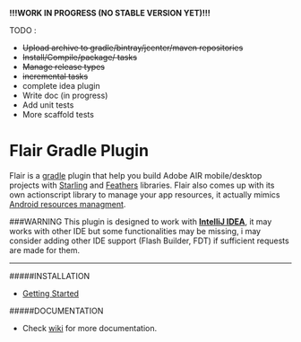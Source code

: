 **!!!WORK IN PROGRESS (NO STABLE VERSION YET)!!!**

TODO :
* ~~Upload archive to gradle/bintray/jcenter/maven repositories~~
* ~~Install/Compile/package/ tasks~~
* ~~Manage release types~~
* ~~incremental tasks~~
* complete idea plugin
* Write doc (in progress)
* Add unit tests
* More scaffold tests

# Flair Gradle Plugin
Flair is a [gradle](http://gradle.org/) plugin that help you build Adobe AIR mobile/desktop projects with [Starling](https://github.com/Gamua/Starling-Framework) and [Feathers](https://github.com/BowlerHatLLC/feathers) libraries. Flair also comes up with its own actionscript library to manage your app resources, it actually mimics [Android resources managment](http://developer.android.com/guide/topics/resources/providing-resources.html).

###WARNING
This plugin is designed to work with [**IntelliJ IDEA**](https://www.jetbrains.com/idea/), it may works with other IDE but some functionalities may be missing, i may consider adding other IDE support (Flash Builder, FDT) if sufficient requests are made for them.

___
#####INSTALLATION
* [Getting Started](https://github.com/SamYStudiO/flair-gradle-plugin/wiki/Getting-Started)

#####DOCUMENTATION
* Check [wiki](https://github.com/SamYStudiO/flair-gradle-plugin/wiki) for more documentation.

